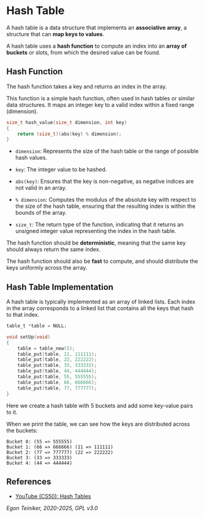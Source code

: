 # Hash Table 

A hash table is a data structure that implements an **associative array**, 
a structure that can **map keys to values**. 

A hash table uses a **hash function** to compute an index into an **array 
of buckets** or slots, from which the desired value can be found.

## Hash Function

The hash function takes a key and returns an index in the array.

This function is a simple hash function, often used in hash tables or similar data structures. It maps an integer key to a valid index within a fixed range (dimension).

```C
size_t hash_value(size_t dimension, int key) 
{
    return (size_t)(abs(key) % dimension);
}
```

* `dimension`: Represents the size of the hash table or the range of possible hash values.
* `key`: The integer value to be hashed.

* `abs(key)`: Ensures that the key is non-negative, as negative indices are not valid in an array.

* `% dimension`: Computes the modulus of the absolute key with respect to the size of the hash table, ensuring that the resulting index is within the bounds of the array.

* `size_t`: The return type of the function, indicating that it returns an unsigned integer value representing the index in the hash table.

The hash function should be **deterministic**, meaning that the same key
should always return the same index.

The hash function should also be **fast** to compute, and should distribute
the keys uniformly across the array.


## Hash Table Implementation 

A hash table is typically implemented as an array of linked lists. Each
index in the array corresponds to a linked list that contains all the keys
that hash to that index.

```C
table_t *table = NULL;

void setUp(void)
{
	table = table_new(5);
    table_put(table, 11, 111111);
    table_put(table, 22, 222222);
    table_put(table, 33, 333333);
    table_put(table, 44, 444444);
    table_put(table, 55, 555555);
    table_put(table, 66, 666666);
    table_put(table, 77, 777777);
}
```

Here we create a hash table with 5 buckets and add some key-value pairs to it.

When we print the table, we can see how the keys are distributed across the
buckets:

```
Bucket 0: (55 => 555555)
Bucket 1: (66 => 666666) (11 => 111111)
Bucket 2: (77 => 777777) (22 => 222222)
Bucket 3: (33 => 333333)
Bucket 4: (44 => 444444)
```


## References

* [YouTube (CS50): Hash Tables](https://youtu.be/nvzVHwrrub0?si=Th6DkK1RRF2tYOZr)

*Egon Teiniker, 2020-2025, GPL v3.0*  